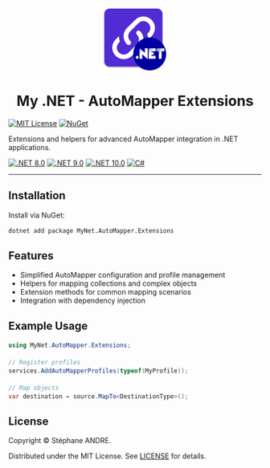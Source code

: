 <div id="top"></div>

<!-- PROJECT INFO -->
<br />
<div align="center">
  <img src="../../assets/MyNetAutoMapper.png" width="128" alt="MyNetAutoMapper">
</div>

<h1 align="center">My .NET - AutoMapper Extensions</h1>

[![MIT License](https://img.shields.io/github/license/sandre58/mynet?style=for-the-badge)](https://github.com/sandre58/mynet/blob/main/LICENSE)
[![NuGet](https://img.shields.io/nuget/v/MyNet.AutoMapper.Extensions?style=for-the-badge)](https://www.nuget.org/packages/MyNet.AutoMapper.Extensions)

Extensions and helpers for advanced AutoMapper integration in .NET applications.

[![.NET 8.0](https://img.shields.io/badge/.NET-8.0-purple)](#)
[![.NET 9.0](https://img.shields.io/badge/.NET-9.0-purple)](#)
[![.NET 10.0](https://img.shields.io/badge/.NET-10.0-purple)](#)
[![C#](https://img.shields.io/badge/language-C%23-blue)](#)

---

## Installation

Install via NuGet:

```bash
dotnet add package MyNet.AutoMapper.Extensions
```

## Features

- Simplified AutoMapper configuration and profile management
- Helpers for mapping collections and complex objects
- Extension methods for common mapping scenarios
- Integration with dependency injection

## Example Usage

```csharp
using MyNet.AutoMapper.Extensions;

// Register profiles
services.AddAutoMapperProfiles(typeof(MyProfile));

// Map objects
var destination = source.MapTo<DestinationType>();
```

## License

Copyright © Stéphane ANDRE.

Distributed under the MIT License. See [LICENSE](../../LICENSE) for details.